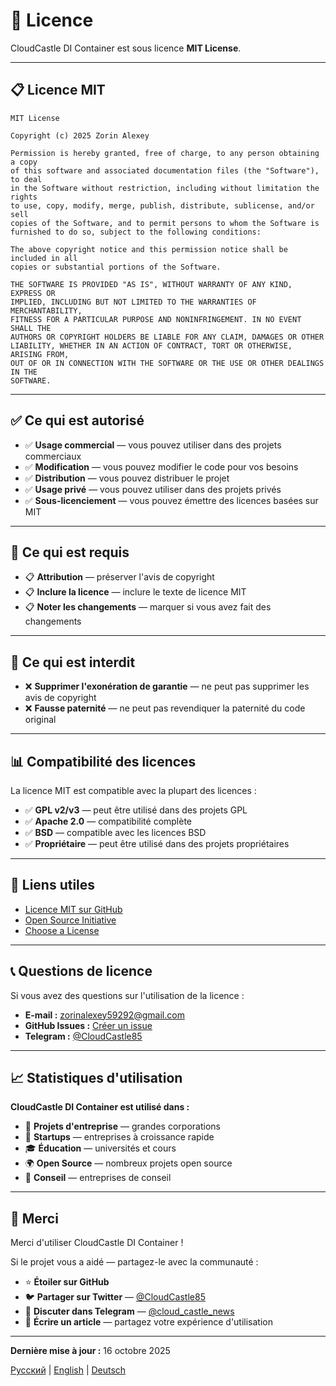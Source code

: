 # 📄 Licence

CloudCastle DI Container est sous licence **MIT License**.

---

## 📋 Licence MIT

```
MIT License

Copyright (c) 2025 Zorin Alexey

Permission is hereby granted, free of charge, to any person obtaining a copy
of this software and associated documentation files (the "Software"), to deal
in the Software without restriction, including without limitation the rights
to use, copy, modify, merge, publish, distribute, sublicense, and/or sell
copies of the Software, and to permit persons to whom the Software is
furnished to do so, subject to the following conditions:

The above copyright notice and this permission notice shall be included in all
copies or substantial portions of the Software.

THE SOFTWARE IS PROVIDED "AS IS", WITHOUT WARRANTY OF ANY KIND, EXPRESS OR
IMPLIED, INCLUDING BUT NOT LIMITED TO THE WARRANTIES OF MERCHANTABILITY,
FITNESS FOR A PARTICULAR PURPOSE AND NONINFRINGEMENT. IN NO EVENT SHALL THE
AUTHORS OR COPYRIGHT HOLDERS BE LIABLE FOR ANY CLAIM, DAMAGES OR OTHER
LIABILITY, WHETHER IN AN ACTION OF CONTRACT, TORT OR OTHERWISE, ARISING FROM,
OUT OF OR IN CONNECTION WITH THE SOFTWARE OR THE USE OR OTHER DEALINGS IN THE
SOFTWARE.
```

---

## ✅ Ce qui est autorisé

- ✅ **Usage commercial** — vous pouvez utiliser dans des projets commerciaux
- ✅ **Modification** — vous pouvez modifier le code pour vos besoins
- ✅ **Distribution** — vous pouvez distribuer le projet
- ✅ **Usage privé** — vous pouvez utiliser dans des projets privés
- ✅ **Sous-licenciement** — vous pouvez émettre des licences basées sur MIT

---

## 📝 Ce qui est requis

- 📋 **Attribution** — préserver l'avis de copyright
- 📋 **Inclure la licence** — inclure le texte de licence MIT
- 📋 **Noter les changements** — marquer si vous avez fait des changements

---

## 🚫 Ce qui est interdit

- ❌ **Supprimer l'exonération de garantie** — ne peut pas supprimer les avis de copyright
- ❌ **Fausse paternité** — ne peut pas revendiquer la paternité du code original

---

## 📊 Compatibilité des licences

La licence MIT est compatible avec la plupart des licences :

- ✅ **GPL v2/v3** — peut être utilisé dans des projets GPL
- ✅ **Apache 2.0** — compatibilité complète
- ✅ **BSD** — compatible avec les licences BSD
- ✅ **Propriétaire** — peut être utilisé dans des projets propriétaires

---

## 🔗 Liens utiles

- [Licence MIT sur GitHub](https://github.com/zorinalexey/cloud-casstle-di-container/blob/main/LICENSE)
- [Open Source Initiative](https://opensource.org/licenses/MIT)
- [Choose a License](https://choosealicense.com/licenses/mit/)

---

## 📞 Questions de licence

Si vous avez des questions sur l'utilisation de la licence :

- **E-mail :** zorinalexey59292@gmail.com
- **GitHub Issues :** [Créer un issue](https://github.com/zorinalexey/cloud-casstle-di-container/issues)
- **Telegram :** [@CloudCastle85](https://t.me/CloudCastle85)

---

## 📈 Statistiques d'utilisation

**CloudCastle DI Container est utilisé dans :**

- 🏢 **Projets d'entreprise** — grandes corporations
- 🚀 **Startups** — entreprises à croissance rapide  
- 🎓 **Éducation** — universités et cours
- 🌍 **Open Source** — nombreux projets open source
- 💼 **Conseil** — entreprises de conseil

---

## 🙏 Merci

Merci d'utiliser CloudCastle DI Container !

Si le projet vous a aidé — partagez-le avec la communauté :

- ⭐ **Étoiler sur GitHub**
- 🐦 **Partager sur Twitter** — [@CloudCastle85](https://t.me/CloudCastle85)
- 💬 **Discuter dans Telegram** — [@cloud_castle_news](https://t.me/cloud_castle_news)
- 📝 **Écrire un article** — partagez votre expérience d'utilisation

---

**Dernière mise à jour :** 16 octobre 2025

[Русский](../../LICENSE.md) | [English](../en/LICENSE.md) | [Deutsch](../de/LICENSE.md)
